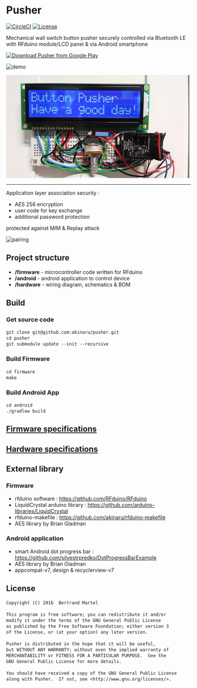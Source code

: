 # Pusher

[![CircleCI](https://img.shields.io/circleci/project/akinaru/pusher.svg?maxAge=2592000?style=plastic)](https://circleci.com/gh/akinaru/pusher) [![License](http://badge.kloud51.com/pypi/l/html2text.svg)](LICENSE.md)

Mechanical wall switch button pusher securely controlled via Bluetooth LE with RFduino module/LCD panel & via Android smartphone

[![Download Pusher from Google Play](http://www.android.com/images/brand/android_app_on_play_large.png)](https://play.google.com/store/apps/details?id=com.github.akinaru.roboticbuttonpusher)

![demo](img/demo.gif)

![screenshot](img/lcd.jpg)

<hr/>

Application layer association security  :

* AES 256 encryption
* user code for key exchange
* additional password protection

protected against MIM & Replay attack

![pairing](img/pairing.gif)

## Project structure

* <b>/firmware</b> - microcontroller code written for RFduino
* <b>/android</b> - android application to control device
* <b>/hardware</b> - wiring diagram, schematics & BOM

## Build

### Get source code

```
git clone git@github.com:akinaru/pusher.git
cd pusher
git submodule update --init --recursive
```

### Build Firmware

```
cd firmware
make
```

### Build Android App

```
cd android
./gradlew build
```

## [Firmware specifications](firmware/README.md)

## [Hardware specifications](hardware/README.md)

## External library

### Firmware

* rfduino software : https://github.com/RFduino/RFduino
* LiquidCrystal arduino library : https://github.com/arduino-libraries/LiquidCrystal
* rfduino-makefile : https://github.com/akinaru/rfduino-makefile
* AES library by Brian Gladman

### Android application

* smart Android dot progress bar : https://github.com/silvestrpredko/DotProgressBarExample
* AES library by Brian Gladman
* appcompat-v7, design & recyclerview-v7

## License

```
Copyright (C) 2016  Bertrand Martel

This program is free software; you can redistribute it and/or
modify it under the terms of the GNU General Public License
as published by the Free Software Foundation; either version 3
of the License, or (at your option) any later version.

Pusher is distributed in the hope that it will be useful,
but WITHOUT ANY WARRANTY; without even the implied warranty of
MERCHANTABILITY or FITNESS FOR A PARTICULAR PURPOSE.  See the
GNU General Public License for more details.

You should have received a copy of the GNU General Public License
along with Pusher.  If not, see <http://www.gnu.org/licenses/>.
```
